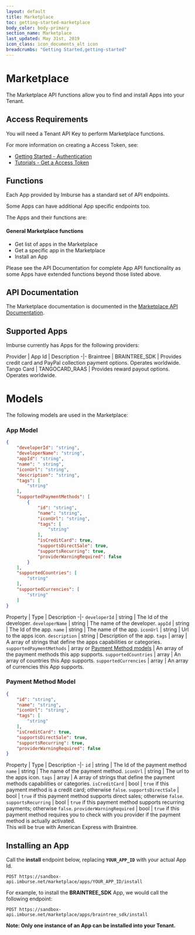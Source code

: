 ```yaml
---
layout: default
title: Marketplace
toc: getting-started-marketplace
body_color: body-primary
section_name: Marketplace
last_updated: May 31st, 2019
icon_class: icon_documents_alt icon
breadcrumbs: "Getting Started,getting-started"
---
```

# Marketplace
The Marketplace API functions allow you to find and install Apps into your Tenant.

## Access Requirements
You will need a Tenant API Key to perform  Marketplace functions.

For more information on creating a Access Token, see:

- [Getting Started - Authentication](/pages/getting-started/authentication)
- [Tutorials - Get a Access Token](/pages/tutorials/get-access-token/)

## Functions
Each App provided by Imburse has a standard set of API endpoints.

Some Apps can have additional App specific endpoints too.

The Apps and their functions are:

#### General Marketplace functions
- Get list of apps in the Marketplace
- Get a specific app in the Marketplace
- Install an App

Please see the API Documentation for complete App API functionality as some Apps have extended functions beyond those listed above.

## API Documentation
The Marketplace documentation is documented in the [Marketplace API Documentation](https://api-docs.imbursepayments.com/?version=latest#b95fd47a-8300-4d58-86f5-0c643cb54482).

## Supported Apps
Imburse currently has Apps for the following providers:

Provider | App Id | Description
-|-
Braintree | BRAINTREE_SDK | Provides credit card and PayPal collection payment options. Operates worldwide.
Tango Card | TANGOCARD_RAAS | Provides reward payout options. Operates worldwide.


# Models
The following models are used in the Marketplace:

### App Model
```json
{
    "developerId": "string",
    "developerName": "string",
    "appId": "string",
    "name": " string",
    "iconUrl": "string",
    "description": "string",
    "tags": [
        "string"
    ],
    "supportedPaymentMethods": [
        {
            "id": "string",
            "name": "string",
            "iconUrl": "string",
            "tags": [
                "string"
            ],
            "isCreditCard": true,
            "supportsDirectSale": true,
            "supportsRecurring": true,
            "providerWarningRequired": false
        }
    ],
    "supportedCountries": [
        "string"
    ],
    "supportedCurrencies": [
        "string"
    ]
}
```

Property | Type | Description
-|-
`developerId` | string | The Id of the developer.
`developerName` | string | The name of the developer.
`appId` | string | The Id of the app.
`name` | string | The name of the app.
`iconUrl` | string | Url to the apps icon.
`description` | string | Description of the app.
`tags` | array | A array of strings that define the apps capabilities or categories.
`supportedPaymentMethods` | array or [Payment Method models](#payment-method-model) | An array of the payment methods this app supports.
`supportedCountries` | array | An array of countries this App supports.
`supportedCurrencies` | array | An array of currencies this App supports.

### Payment Method Model
```json
{
    "id": "string",
    "name": "string",
    "iconUrl": "string",
    "tags": [
        "string"
    ],
    "isCreditCard": true,
    "supportsDirectSale": true,
    "supportsRecurring": true,
    "providerWarningRequired": false
}
```
Property | Type | Description
-|-
`id` | string | The Id of the payment method
`name` | string | The name of the payment method.
`iconUrl` | string | The url to the apps icon.
`tags` | array | A array of strings that define the payment methods capabilities or categories.
`isCreditCard` | bool | `true` if this payment method is a credit card; otherwise `false`.
`supportsDirectSale` | bool | `true` if this payment method supports direct sales; otherwise `false`.
`supportsRecurring` | bool | `true` if this payment method supports recurring payments; otherwise `false`.
`providerWarningRequired` | bool | `true` if this payment method requires you to check with you provider if the payment method is actually activated.<br/>This will be true with American Express with Braintree.

## Installing an App
Call the **install** endpoint below, replacing **`YOUR_APP_ID`** with your actual App Id.

```
POST https://sandbox-api.imburse.net/marketplace/apps/YOUR_APP_ID/install
```

For example, to install the **BRAINTREE_SDK** App, we would call the following endpoint:
```
POST https://sandbox-api.imburse.net/marketplace/apps/braintree_sdk/install
```

**Note: Only one instance of an App can be installed into your Tenant.**


